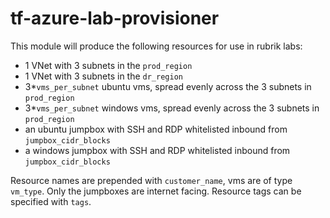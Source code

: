 # tf-azure-lab-provisioner

This module will produce the following resources for use in rubrik labs:
* 1 VNet with 3 subnets in the `prod_region`
* 1 VNet with 3 subnets in the `dr_region`
* 3*`vms_per_subnet` ubuntu vms, spread evenly across the 3 subnets in `prod_region`
* 3*`vms_per_subnet` windows vms, spread evenly across the 3 subnets in `prod_region`
* an ubuntu jumpbox with SSH and RDP whitelisted inbound from `jumpbox_cidr_blocks`
* a windows jumpbox with SSH and RDP whitelisted inbound from `jumpbox_cidr_blocks`

Resource names are prepended with `customer_name`, vms are of type `vm_type`. Only the jumpboxes are internet facing. Resource tags can be specified with `tags`.
